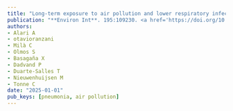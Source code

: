 ```yaml
---
title: "Long-term exposure to air pollution and lower respiratory infections in a large population-based adult cohort in Catalonia"
publication: "**Environ Int**. 195:109230. <a href='https://doi.org/10.1016/j.envint.2024.109230' target='_blank' rel='noopener noreferrer'>10.1016/j.envint.2024.109230</a>"
authors:
- Alari A
- otavioranzani
- Milà C
- Olmos S
- Basagaña X
- Dadvand P
- Duarte-Salles T
- Nieuwenhuijsen M
- Tonne C
date: "2025-01-01"
pub_keys: [pneumonia, air pollution]
---
```

